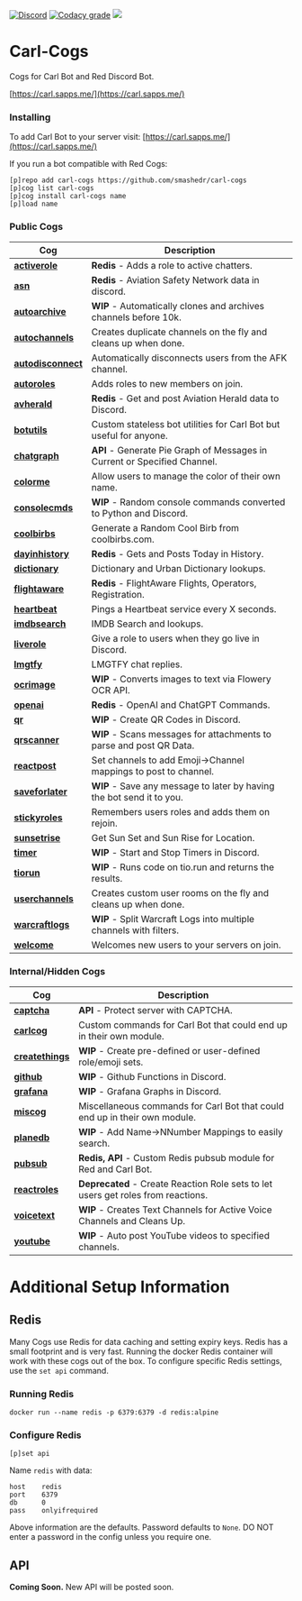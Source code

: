 [![Discord](https://img.shields.io/discord/899171661457293343?color=7289da&label=discord&logo=discord&logoColor=white&style=plastic)](https://discord.gg/wXy6m2X8wY)
[![Codacy grade](https://img.shields.io/codacy/grade/439cde1e5a5b4c649beca9b27ec108aa?logo=codacy&style=plastic)](https://app.codacy.com/gh/smashedr/carl-cogs/dashboard)
[![](https://repository-images.githubusercontent.com/422749366/a8e0e86a-fcdf-42f4-a5f8-63946c0cd272)](https://carl.sapps.me/)
# Carl-Cogs

Cogs for Carl Bot and Red Discord Bot.

[https://carl.sapps.me/](https://carl.sapps.me/)

### Installing

To add Carl Bot to your server visit: [https://carl.sapps.me/](https://carl.sapps.me/)

If you run a bot compatible with Red Cogs:

```text
[p]repo add carl-cogs https://github.com/smashedr/carl-cogs
[p]cog list carl-cogs
[p]cog install carl-cogs name
[p]load name
```

### Public Cogs

| Cog                                  | Description                                                               |
|--------------------------------------|---------------------------------------------------------------------------|
| **[activerole](activerole)**         | **Redis** - Adds a role to active chatters.                               |
| **[asn](asn)**                       | **Redis** - Aviation Safety Network data in discord.                      |
| **[autoarchive](autoarchive)**       | **WIP** - Automatically clones and archives channels before 10k.          |
| **[autochannels](autochannels)**     | Creates duplicate channels on the fly and cleans up when done.            |
| **[autodisconnect](autodisconnect)** | Automatically disconnects users from the AFK channel.                     |
| **[autoroles](autoroles)**           | Adds roles to new members on join.                                        |
| **[avherald](avherald)**             | **Redis** - Get and post Aviation Herald data to Discord.                 |
| **[botutils](botutils)**             | Custom stateless bot utilities for Carl Bot but useful for anyone.        |
| **[chatgraph](chatgraph)**           | **API** - Generate Pie Graph of Messages in Current or Specified Channel. |
| **[colorme](colorme)**               | Allow users to manage the color of their own name.                        |
| **[consolecmds](consolecmds)**       | **WIP** - Random console commands converted to Python and Discord.        |
| **[coolbirbs](coolbirbs)**           | Generate a Random Cool Birb from coolbirbs.com.                           |
| **[dayinhistory](dayinhistory)**     | **Redis** - Gets and Posts Today in History.                              |
| **[dictionary](dictionary)**         | Dictionary and Urban Dictionary lookups.                                  |
| **[flightaware](flightaware)**       | **Redis** - FlightAware Flights, Operators, Registration.                 |
| **[heartbeat](heartbeat)**           | Pings a Heartbeat service every X seconds.                                |
| **[imdbsearch](imdbsearch)**         | IMDB Search and lookups.                                                  |
| **[liverole](liverole)**             | Give a role to users when they go live in Discord.                        |
| **[lmgtfy](lmgtfy)**                 | LMGTFY chat replies.                                                      |
| **[ocrimage](ocrimage)**             | **WIP** - Converts images to text via Flowery OCR API.                    |
| **[openai](openai)**                 | **Redis** - OpenAI and ChatGPT Commands.                                  |
| **[qr](qr)**                         | **WIP** - Create QR Codes in Discord.                                     |
| **[qrscanner](qrscanner)**           | **WIP** - Scans messages for attachments to parse and post QR Data.       |
| **[reactpost](reactpost)**           | Set channels to add Emoji->Channel mappings to post to channel.           |
| **[saveforlater](saveforlater)**     | **WIP** - Save any message to later by having the bot send it to you.     |
| **[stickyroles](stickyroles)**       | Remembers users roles and adds them on rejoin.                            |
| **[sunsetrise](sunsetrise)**         | Get Sun Set and Sun Rise for Location.                                    |
| **[timer](timer)**                   | **WIP** - Start and Stop Timers in Discord.                               |
| **[tiorun](tiorun)**                 | **WIP** - Runs code on tio.run and returns the results.                   |
| **[userchannels](userchannels)**     | Creates custom user rooms on the fly and cleans up when done.             |
| **[warcraftlogs](warcraftlogs)**     | **WIP** - Split Warcraft Logs into multiple channels with filters.        |
| **[welcome](welcome)**               | Welcomes new users to your servers on join.                               |

### Internal/Hidden Cogs

| Cog                              | Description                                                                       |
|----------------------------------|-----------------------------------------------------------------------------------|
| **[captcha](captcha)**           | **API** - Protect server with CAPTCHA.                                            |
| **[carlcog](carlcog)**           | Custom commands for Carl Bot that could end up in their own module.               |
| **[createthings](createthings)** | **WIP** - Create pre-defined or user-defined role/emoji sets.                     |
| **[github](github)**             | **WIP** - Github Functions in Discord.                                            |
| **[grafana](grafana)**           | **WIP** - Grafana Graphs in Discord.                                              |
| **[miscog](miscog)**             | Miscellaneous commands for Carl Bot that could end up in their own module.        |
| **[planedb](planedb)**           | **WIP** - Add Name->NNumber Mappings to easily search.                            |
| **[pubsub](pubsub)**             | **Redis, API** - Custom Redis pubsub module for Red and Carl Bot.                 |
| **[reactroles](reactroles)**     | **Deprecated** - Create Reaction Role sets to let users get roles from reactions. |
| **[voicetext](voicetext)**       | **WIP** - Creates Text Channels for Active Voice Channels and Cleans Up.          |
| **[youtube](youtube)**           | **WIP** - Auto post YouTube videos to specified channels.                         |

# Additional Setup Information

## Redis

Many Cogs use Redis for data caching and setting expiry keys.
Redis has a small footprint and is very fast.
Running the docker Redis container will work with these cogs out of the box.
To configure specific Redis settings, use the `set api` command.

### Running Redis

```text
docker run --name redis -p 6379:6379 -d redis:alpine
```

### Configure Redis

```text
[p]set api
```

Name `redis` with data:
```text
host    redis
port    6379
db      0
pass    onlyifrequired
```

Above information are the defaults. Password defaults to `None`.
DO NOT enter a password in the config unless you require one.

## API

**Coming Soon.** New API will be posted soon.
